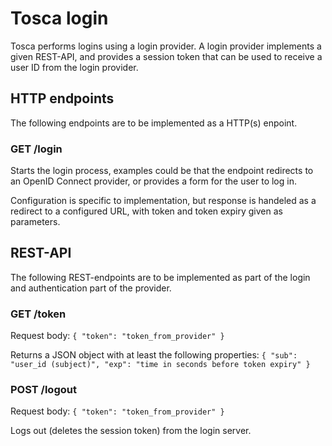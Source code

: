 # Tosca login

Tosca performs logins using a login provider. A login provider implements
a given REST-API, and provides a session token that can be used to receive
a user ID from the login provider.

## HTTP endpoints
The following endpoints are to be implemented as a HTTP(s) enpoint.

### GET /login
Starts the login process, examples could be that the endpoint redirects
to an OpenID Connect provider, or provides a form for the user to log in.

Configuration is specific to implementation, but response is handeled as
a redirect to a configured URL, with token and token expiry given as parameters.


## REST-API
The following REST-endpoints are to be implemented as part of the login and
authentication part of the provider.


### GET /token
Request body: `{ "token": "token_from_provider" }`

Returns a JSON object with at least the following properties:
`{ "sub": "user_id (subject)", "exp": "time in seconds before token expiry" }`

### POST /logout
Request body: `{ "token": "token_from_provider" }`

Logs out (deletes the session token) from the login server.
